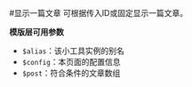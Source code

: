 #显示一篇文章
可根据传入ID或固定显示一篇文章。

**模版层可用参数**

- `$alias`：该小工具实例的别名
- `$config`：本页面的配置信息
- `$post`：符合条件的文章数组